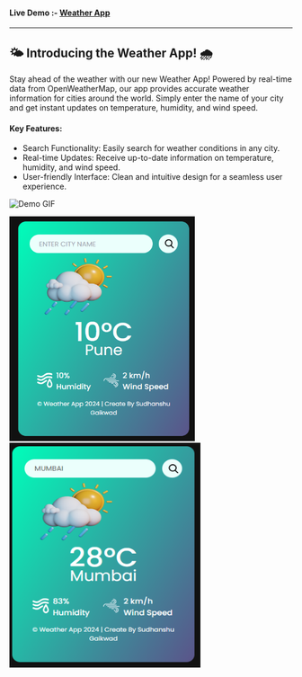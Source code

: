 <h4>Live Demo :-  <a href="https://weather-app-9xwb.onrender.com/"> Weather App</a> </h4>

<hr></hr>

<h2>🌤️ Introducing the Weather App! 🌧️</h2>

Stay ahead of the weather with our new Weather App! Powered by real-time data from OpenWeatherMap, our app provides accurate weather information for cities around the world. Simply enter the name of your city and get instant updates on temperature, humidity, and wind speed.


<h4>Key Features: </h4>
<ul>
  <li>Search Functionality: Easily search for weather conditions in any city.</li>
  <li>Real-time Updates: Receive up-to-date information on temperature, humidity, and wind speed.</li>
  <li>User-friendly Interface: Clean and intuitive design for a seamless user experience.</li>
</ul>

![Demo GIF]()




<img src="https://github.com/sudhanshu1313/Weather-App/blob/main/app01.png" alt="Shopping Mart 1" width="330" height="400px">

<img src="https://github.com/sudhanshu1313/Weather-App/blob/main/app03.png" alt="Shopping Mart 2" width="340" height="400px">
